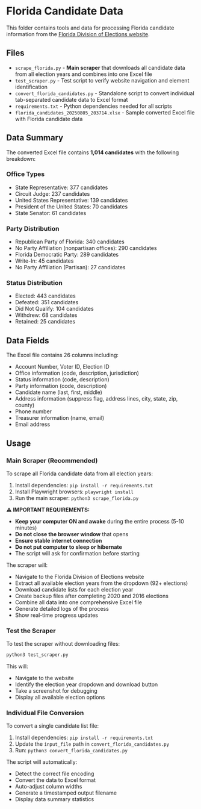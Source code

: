 # Florida Candidate Data

This folder contains tools and data for processing Florida candidate information from the [Florida Division of Elections website](https://dos.elections.myflorida.com/candidates/downloadcanlist.asp).

## Files

- `scrape_florida.py` - **Main scraper** that downloads all candidate data from all election years and combines into one Excel file
- `test_scraper.py` - Test script to verify website navigation and element identification
- `convert_florida_candidates.py` - Standalone script to convert individual tab-separated candidate data to Excel format
- `requirements.txt` - Python dependencies needed for all scripts
- `florida_candidates_20250805_203714.xlsx` - Sample converted Excel file with Florida candidate data

## Data Summary

The converted Excel file contains **1,014 candidates** with the following breakdown:

### Office Types
- State Representative: 377 candidates
- Circuit Judge: 237 candidates  
- United States Representative: 139 candidates
- President of the United States: 70 candidates
- State Senator: 61 candidates

### Party Distribution
- Republican Party of Florida: 340 candidates
- No Party Affiliation (nonpartisan offices): 290 candidates
- Florida Democratic Party: 289 candidates
- Write-In: 45 candidates
- No Party Affiliation (Partisan): 27 candidates

### Status Distribution
- Elected: 443 candidates
- Defeated: 351 candidates
- Did Not Qualify: 104 candidates
- Withdrew: 68 candidates
- Retained: 25 candidates

## Data Fields

The Excel file contains 26 columns including:
- Account Number, Voter ID, Election ID
- Office information (code, description, jurisdiction)
- Status information (code, description)
- Party information (code, description)
- Candidate name (last, first, middle)
- Address information (suppress flag, address lines, city, state, zip, county)
- Phone number
- Treasurer information (name, email)
- Email address

## Usage

### Main Scraper (Recommended)

To scrape all Florida candidate data from all election years:

1. Install dependencies: `pip install -r requirements.txt`
2. Install Playwright browsers: `playwright install`
3. Run the main scraper: `python3 scrape_florida.py`

**⚠️ IMPORTANT REQUIREMENTS:**
- **Keep your computer ON and awake** during the entire process (5-10 minutes)
- **Do not close the browser window** that opens
- **Ensure stable internet connection**
- **Do not put computer to sleep or hibernate**
- The script will ask for confirmation before starting

The scraper will:
- Navigate to the Florida Division of Elections website
- Extract all available election years from the dropdown (92+ elections)
- Download candidate lists for each election year
- Create backup files after completing 2020 and 2016 elections
- Combine all data into one comprehensive Excel file
- Generate detailed logs of the process
- Show real-time progress updates

### Test the Scraper

To test the scraper without downloading files:

```bash
python3 test_scraper.py
```

This will:
- Navigate to the website
- Identify the election year dropdown and download button
- Take a screenshot for debugging
- Display all available election options

### Individual File Conversion

To convert a single candidate list file:

1. Install dependencies: `pip install -r requirements.txt`
2. Update the `input_file` path in `convert_florida_candidates.py`
3. Run: `python3 convert_florida_candidates.py`

The script will automatically:
- Detect the correct file encoding
- Convert the data to Excel format
- Auto-adjust column widths
- Generate a timestamped output filename
- Display data summary statistics 